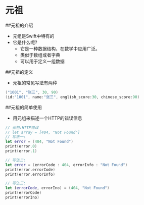 # 元祖

##元祖的介绍

- 元组是Swift中特有的
- 它是什么呢?
  - 它是一种数据结构，在数学中应用广泛。
  - 类似于数组或者字典
  - 可以用于定义一组数据


##元祖的定义

- 元祖的常见写法有两种

```swift
("1001", "张三", 30, 90)
(id:"1001", name:"张三", english_score:30, chinese_score:90)
```
##元祖的简单使用

- 用元组来描述一个HTTP的错误信息

```swift
// 元祖:HTTP错误
// let array = [404, "Not Found"]
// 写法一:
let error = (404, "Not Found")
print(error.0)
print(error.1)

// 写法二:
let error = (errorCode : 404, errorInfo : "Not Found")
print(error.errorCode)
print(error.errorInfo)

// 写法三:
let (errorCode, errorIno) = (404, "Not Found")
print(errorCode)
print(errorIno)
```